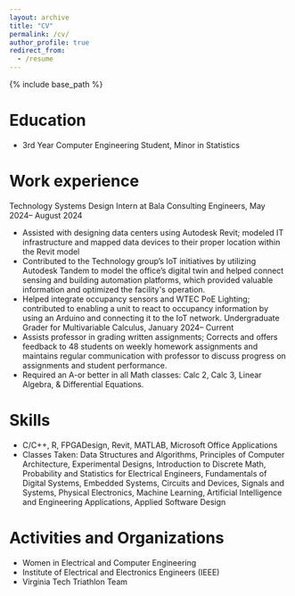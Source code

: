 ```yaml
---
layout: archive
title: "CV"
permalink: /cv/
author_profile: true
redirect_from:
  - /resume
---
```


{% include base_path %}

Education
======
* 3rd Year Computer Engineering Student, Minor in Statistics

Work experience
======
 Technology Systems Design Intern at Bala Consulting Engineers, May 2024– August 2024
 * Assisted with designing data centers using Autodesk Revit; modeled IT infrastructure and mapped data devices to their proper location within the Revit model
 * Contributed to the Technology group’s IoT initiatives by utilizing Autodesk Tandem to model the office’s digital twin and helped connect sensing and building automation platforms, which provided valuable information and optimized the facility's operation.
 * Helped integrate occupancy sensors and WTEC PoE Lighting; contributed to enabling a unit to react to occupancy information by using an Arduino and connecting it to the IoT network.
 Undergraduate Grader for Multivariable Calculus, January 2024– Current
 * Assists professor in grading written assignments; Corrects and offers feedback to 48 students on weekly homework assignments and maintains regular communication with professor to discuss progress on assignments and student performance.
 * Required an A-or better in all Math classes: Calc 2, Calc 3, Linear Algebra, & Differential Equations.
  
Skills
======
 * C/C++, R, FPGADesign, Revit, MATLAB, Microsoft Office Applications
 * Classes Taken:  Data Structures and Algorithms, Principles of Computer Architecture, Experimental Designs, Introduction to Discrete Math, Probability and Statistics for Electrical Engineers, Fundamentals of Digital Systems, Embedded Systems, Circuits and Devices, Signals and Systems, Physical Electronics, Machine Learning, Artificial Intelligence and Engineering Applications, Applied Software Design

Activities and Organizations
======
*  Women in Electrical and Computer Engineering
* Institute of Electrical and Electronics Engineers (IEEE)
* Virginia Tech Triathlon Team
